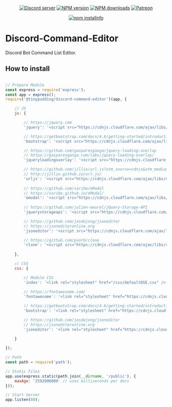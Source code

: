 <div align="center">
<p>
    <a href="https://discord.gg/TgHdvJd"><img src="https://img.shields.io/discord/413193536188579841?color=7289da&logo=discord&logoColor=white" alt="Discord server" /></a>
    <a href="https://www.npmjs.com/package/@tinypudding/discord-command-editor"><img src="https://img.shields.io/npm/v/@tinypudding/discord-command-editor.svg?maxAge=3600" alt="NPM version" /></a>
    <a href="https://www.npmjs.com/package/@tinypudding/discord-command-editor"><img src="https://img.shields.io/npm/dt/@tinypudding/discord-command-editor.svg?maxAge=3600" alt="NPM downloads" /></a>
    <a href="https://www.patreon.com/JasminDreasond"><img src="https://img.shields.io/badge/donate-patreon-F96854.svg" alt="Patreon" /></a>
</p>
<p>
    <a href="https://nodei.co/npm/@tinypudding/discord-command-editor/"><img src="https://nodei.co/npm/@tinypudding/discord-command-editor.png?downloads=true&stars=true" alt="npm installnfo" /></a>
</p>
</div>

# Discord-Command-Editor
Discord Bot Command List Editor.

## How to install

```js

// Prepare Module
const express = require('express');
const app = express();
require('@tinypudding/discord-command-editor')(app, {

    // JS
    js: {

        // https://jquery.com
        'jquery': '<script src="https://cdnjs.cloudflare.com/ajax/libs/jquery/2.2.4/jquery.min.js" integrity="sha512-DUC8yqWf7ez3JD1jszxCWSVB0DMP78eOyBpMa5aJki1bIRARykviOuImIczkxlj1KhVSyS16w2FSQetkD4UU2w==" crossorigin="anonymous"></script>',

        // https://getbootstrap.com/docs/4.6/getting-started/introduction/
        'bootstrap': '<script src="https://cdnjs.cloudflare.com/ajax/libs/twitter-bootstrap/4.6.0/js/bootstrap.bundle.min.js" integrity="sha512-wV7Yj1alIZDqZFCUQJy85VN+qvEIly93fIQAN7iqDFCPEucLCeNFz4r35FCo9s6WrpdDQPi80xbljXB8Bjtvcg==" crossorigin="anonymous"></script>',

        // https://github.com/gasparesganga/jquery-loading-overlay
        // https://gasparesganga.com/labs/jquery-loading-overlay/
        'jqueryloadingoverlay': '<script src="https://cdnjs.cloudflare.com/ajax/libs/jquery-loading-overlay/2.1.7/loadingoverlay.min.js" integrity="sha512-hktawXAt9BdIaDoaO9DlLp6LYhbHMi5A36LcXQeHgVKUH6kJMOQsAtIw2kmQ9RERDpnSTlafajo6USh9JUXckw==" crossorigin="anonymous"></script>',

        // https://github.com/jillix/url.js?utm_source=cdnjs&utm_medium=cdnjs_link&utm_campaign=cdnjs_library
        // http://jillix.github.io/url.js/
        'urljs': '<script src="https://cdnjs.cloudflare.com/ajax/libs/urljs/2.5.0/url.min.js" integrity="sha512-quDzRasixBjD7wB9uvc/ApSn9ShS9ERqFrGR214jf0FUjomXQ7wtSxq0w2LZAvHKCC6myJNamVQBKt4tSeNEJQ==" crossorigin="anonymous"></script>',
        
        // https://github.com/saribe/eModal
        // https://saribe.github.io/eModal/
        'emodal': '<script src="https://cdnjs.cloudflare.com/ajax/libs/eModal/1.2.69/eModal.min.js" integrity="sha512-OO21WN3HthMwsteuxEKk1SNo7XYJedW7Nyy0BO98nCYLRU57jP7seInkztBrs7Ub236jqe18Gw2/x4AbNsJ2/w==" crossorigin="anonymous"></script>',
        
        // https://github.com/julien-maurel/jQuery-Storage-API
        'jquerystorageapi': '<script src="https://cdnjs.cloudflare.com/ajax/libs/jquery-storage-api/1.9.4/jquery.storageapi.min.js" integrity="sha512-rZXftKfJtDmBFPfxFYFjwGM3QadaGJCrOpdaOh3JPkk2wJXSghhUa7bn9CCn7R/UPW29aMuWY0JDnbZEiUYxgQ==" crossorigin="anonymous"></script>',

        // https://github.com/josdejong/jsoneditor
        // https://jsoneditoronline.org
        'jsoneditor': '<script src="https://cdnjs.cloudflare.com/ajax/libs/jsoneditor/5.28.2/jsoneditor.min.js" integrity="sha512-bfsUyGahu9QXboUnOAGfGubz8AMLY10PIavnh2q7lc/M5HhR3NOXYqFVTCMS9TcfZqQihbiibdVTtC3woU7gmQ==" crossorigin="anonymous"></script>',

        // https://github.com/pvorb/clone
        'clone': '<script src="https://cdnjs.cloudflare.com/ajax/libs/clone/1.0.4/clone.min.js" integrity="sha512-DnAb1jKHBEwQiL3WNROTHx15qqHPjb5APGfUFopcXO4gjk4T/vGNwLbffnfwFYfle/cCQ1x/fi5u5qsJmKrPAA==" crossorigin="anonymous"></script>',
    
    },

    // CSS
    css: {

        // Module CSS
        'index': '<link rel="stylesheet" href="/css/defaultDSE.css" />',
            
        // https://fontawesome.com/
        'fontawesome': '<link rel="stylesheet" href="https://cdnjs.cloudflare.com/ajax/libs/font-awesome/5.15.2/css/all.min.css" integrity="sha512-HK5fgLBL+xu6dm/Ii3z4xhlSUyZgTT9tuc/hSrtw6uzJOvgRr2a9jyxxT1ely+B+xFAmJKVSTbpM/CuL7qxO8w==" crossorigin="anonymous"/>',

        // https://getbootstrap.com/docs/4.6/getting-started/introduction/
        'bootstrap': '<link rel="stylesheet" href="https://cdnjs.cloudflare.com/ajax/libs/twitter-bootstrap/4.6.0/css/bootstrap.min.css" integrity="sha512-P5MgMn1jBN01asBgU0z60Qk4QxiXo86+wlFahKrsQf37c9cro517WzVSPPV1tDKzhku2iJ2FVgL67wG03SGnNA==" crossorigin="anonymous"/>',

        // https://github.com/josdejong/jsoneditor
        // https://jsoneditoronline.org 
        'jsoneditor': '<link rel="stylesheet" href="https://cdnjs.cloudflare.com/ajax/libs/jsoneditor/5.28.2/jsoneditor.min.css" integrity="sha512-EBuVURdzGGQq+s6e9pCbguXC9AUnSV+jlW4UWpJ4cgcZmzOLJ9EpirGdooRWyfx0IolJ+Er+D7C9QnfoQVw9+w==" crossorigin="anonymous" />',
    
    }

});

// Path
const path = require('path');

// Static Files
app.use(express.static(path.join(__dirname, '/public'), {
    maxAge: '2592000000' // uses milliseconds per docs
}));

// Start Server
app.listen(80);

```